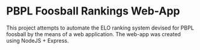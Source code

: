 # PBPL Foosball Rankings Web-App

This project attempts to automate the ELO ranking system devised for PBPL foosball by the means of a web application. The web-app was created using NodeJS + Express. 
